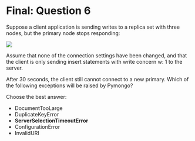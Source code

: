 # Final: Question 6

Suppose a client application is sending writes to a replica set with three nodes, but the primary node stops responding:

![](https://s3.amazonaws.com/edu-static.mongodb.com/lessons/M220/notebook_assets/replica_set_primary_down.png)

Assume that none of the connection settings have been changed, and that the client is only sending insert statements with write concern w: 1 to the server.

After 30 seconds, the client still cannot connect to a new primary. Which of the following exceptions will be raised by Pymongo?

Choose the best answer:

- DocumentTooLarge
- DuplicateKeyError
- **ServerSelectionTimeoutError**
- ConfigurationError
- InvalidURI
